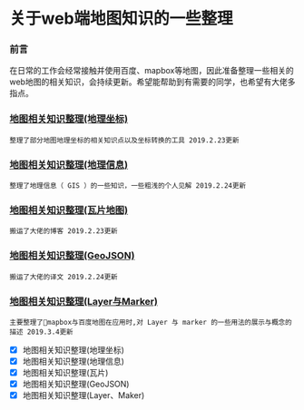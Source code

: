 # 关于web端地图知识的一些整理

### 前言
在日常的工作会经常接触并使用百度、mapbox等地图，因此准备整理一些相关的web地图的相关知识，会持续更新。希望能帮助到有需要的同学，也希望有大佬多指点。
###  [地图相关知识整理(地理坐标)](https://github.com/hedongxiaoshimei/webMap/blob/master/%E5%9C%B0%E5%9B%BE%E7%9B%B8%E5%85%B3%E7%9F%A5%E8%AF%86%E6%95%B4%E7%90%86(%E5%9C%B0%E7%90%86%E5%9D%90%E6%A0%87).md)
```
整理了部分地图地理坐标的相关知识点以及坐标转换的工具 2019.2.23更新
```
### [地图相关知识整理(地理信息)](https://github.com/hedongxiaoshimei/webMap/blob/master/%E5%9C%B0%E5%9B%BE%E7%9B%B8%E5%85%B3%E7%9F%A5%E8%AF%86%E6%95%B4%E7%90%86(%E5%9C%B0%E7%90%86%E4%BF%A1%E6%81%AF).md)
```
整理了地理信息（ GIS ）的一些知识，一些粗浅的个人见解 2019.2.24更新
```
### [地图相关知识整理(瓦片地图)](https://github.com/hedongxiaoshimei/webMap/blob/master/%E5%9C%B0%E5%9B%BE%E7%9B%B8%E5%85%B3%E7%9F%A5%E8%AF%86%E6%95%B4%E7%90%86(%E7%93%A6%E7%89%87%E5%9C%B0%E5%9B%BE).md)
```
搬运了大佬的博客 2019.2.23更新
```
### [地图相关知识整理(GeoJSON)](https://github.com/hedongxiaoshimei/webMap/blob/master/地图相关知识整理(GeoJSON).md)
```
搬运了大佬的译文 2019.2.24更新
```
### [地图相关知识整理(Layer与Marker)](https://github.com/hedongxiaoshimei/webMap/blob/master/%E5%9C%B0%E5%9B%BE%E7%9B%B8%E5%85%B3%E7%9F%A5%E8%AF%86%E6%95%B4%E7%90%86(Layer%E4%B8%8EMarker).md)
```
主要整理了mapbox与百度地图在应用时,对 Layer 与 marker 的一些用法的展示与概念的描述 2019.3.4更新
```
- [x] 地图相关知识整理(地理坐标)
- [x] 地图相关知识整理(地理信息)
- [x] 地图相关知识整理(瓦片)
- [x] 地图相关知识整理(GeoJSON)
- [x] 地图相关知识整理(Layer、Maker)

